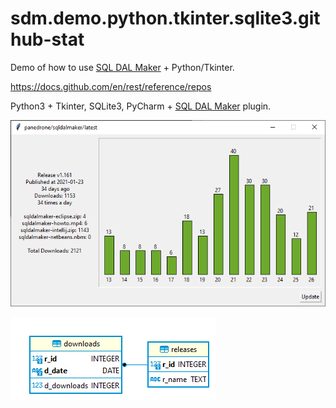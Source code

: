 # sdm.demo.python.tkinter.sqlite3.github-stat
Demo of how to use [SQL DAL Maker](https://github.com/panedrone/sqldalmaker) + Python/Tkinter.

https://docs.github.com/en/rest/reference/repos

Python3 + Tkinter, SQLite3, PyCharm + [SQL DAL Maker](https://github.com/panedrone/sqldalmaker) plugin. 

![github-stat-python-tk](github-stat-python-tk.png)

![github-stat-erd](github-stat-erd.png)
